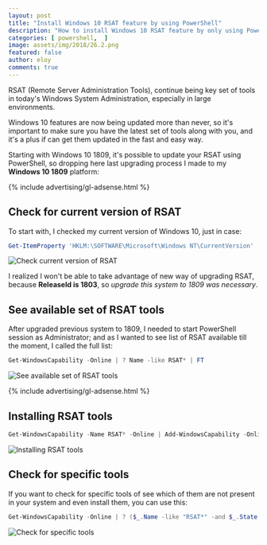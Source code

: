 ```yaml
---
layout: post
title: "Install Windows 10 RSAT feature by using PowerShell"
description: "How to install Windows 10 RSAT feature by only using PowerShell"
categories: [ powershell,  ]
image: assets/img/2018/26.2.png
featured: false
author: eloy
comments: true 
---
```


RSAT (Remote Server Administration Tools), continue being key set of tools in today's Windows System Administration, especially in large environments.

Windows 10 features are now being updated more than never, so it's important to make sure you have the latest set of tools along with you, and it's a plus if can get them updated in the fast and easy way.

Starting with Windows 10 1809, it's possible to update your RSAT using PowerShell, so dropping here last upgrading process I made to my **Windows 10 1809** platform:

{% include advertising/gl-adsense.html %}

## Check for current version of RSAT
To start with, I checked my current version of Windows 10, just in case:

```powershell
Get-ItemProperty 'HKLM:\SOFTWARE\Microsoft\Windows NT\CurrentVersion' | Select ProductName, ReleaseID, CurrentBuild, UBR
```

![Check current version of RSAT]({{site.baseurl}}/assets/img/2018/26.1.png)

I realized I won't be able to take advantage of new way of upgrading RSAT, because **ReleaseId is 1803**, so *upgrade this system to 1809 was necessary*.

## See available set of RSAT tools
After upgraded previous system to 1809, I needed to start PowerShell session as Administrator; and as I wanted to see list of RSAT available till the moment, I called the full list:

```powershell
Get-WindowsCapability -Online | ? Name -like RSAT* | FT
```

![See available set of RSAT tools]({{site.baseurl}}/assets/img/2018/26.2.png)

{% include advertising/gl-adsense.html %}

## Installing RSAT tools

```powershell
Get-WindowsCapability -Name RSAT* -Online | Add-WindowsCapability -Online
```

![Installing RSAT tools]({{site.baseurl}}/assets/img/2018/26.3.png)

## Check for specific tools

If you want to check for specific tools of see which of them are not present in your system and even install them, you can use this:
```powershell
Get-WindowsCapability -Online | ? ($_.Name -like "RSAT*" -and $_.State -eq "NotPresent"} | Add-WindowsCapability -Online
```

![Check for specific tools]({{site.baseurl}}/assets/img/2018/26.4.png)
